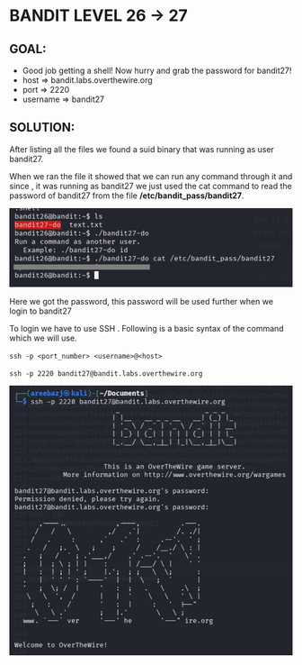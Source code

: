 # BANDIT LEVEL 26 -> 27


## GOAL:

- Good job getting a shell! Now hurry and grab the password for bandit27!
- host => bandit.labs.overthewire.org
- port => 2220
- username => bandit27

## SOLUTION:

After listing all the files we found a suid binary that was running as user bandit27. 

When we ran the file it showed that we can run any command through it and since , it was running as bandit27 we just used the cat command to read the password of bandit27 from the file **/etc/bandit_pass/bandit27**.

![bandit27.1](./images/bandit27.1.png "Bandit27.1")


Here we got the password, this password will be used further when we login to bandit27

To login we have to use SSH . Following is a basic syntax of the command which we will use.

`ssh -p <port_number> <username>@<host>`

`ssh -p 2220 bandit27@bandit.labs.overthewire.org`

![bandit27.2](./images/bandit27.2.png "Bandit27.2")

